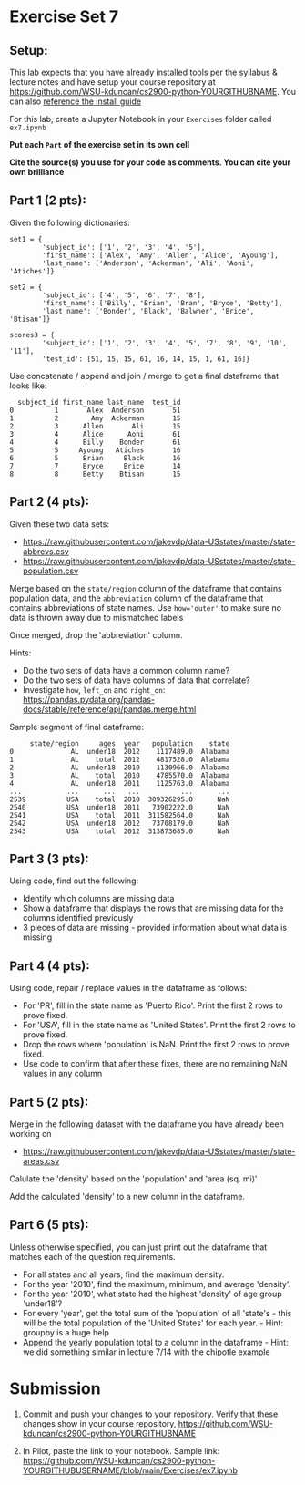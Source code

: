 # Exercise Set 7

## Setup:

This lab expects that you have already installed tools per the syllabus & lecture notes and have setup your course repository at https://github.com/WSU-kduncan/cs2900-python-YOURGITHUBNAME.  You can also [reference the install guide](https://github.com/pattonsgirl/SU2021-CS2900#Software)

For this lab, create a Jupyter Notebook in your `Exercises` folder called `ex7.ipynb`

**Put each `Part` of the exercise set in its own cell**

**Cite the source(s) you use for your code as comments.  You can cite your own brilliance**

## Part 1 (2 pts):


Given the following dictionaries: 
```
set1 = {
        'subject_id': ['1', '2', '3', '4', '5'],
        'first_name': ['Alex', 'Amy', 'Allen', 'Alice', 'Ayoung'], 
        'last_name': ['Anderson', 'Ackerman', 'Ali', 'Aoni', 'Atiches']}

set2 = {
        'subject_id': ['4', '5', '6', '7', '8'],
        'first_name': ['Billy', 'Brian', 'Bran', 'Bryce', 'Betty'], 
        'last_name': ['Bonder', 'Black', 'Balwner', 'Brice', 'Btisan']}

scores3 = {
        'subject_id': ['1', '2', '3', '4', '5', '7', '8', '9', '10', '11'],
        'test_id': [51, 15, 15, 61, 16, 14, 15, 1, 61, 16]}
```

Use concatenate / append and join / merge to get a final dataframe that looks like:
```
  subject_id first_name last_name  test_id
0          1       Alex  Anderson       51
1          2        Amy  Ackerman       15
2          3      Allen       Ali       15
3          4      Alice      Aoni       61
4          4      Billy    Bonder       61
5          5     Ayoung   Atiches       16
6          5      Brian     Black       16
7          7      Bryce     Brice       14
8          8      Betty    Btisan       15

```

## Part 2 (4 pts): 

Given these two data sets:
- https://raw.githubusercontent.com/jakevdp/data-USstates/master/state-abbrevs.csv
- https://raw.githubusercontent.com/jakevdp/data-USstates/master/state-population.csv

Merge based on the `state/region` column of the dataframe that contains population data, and the `abbreviation` column of the dataframe that contains abbreviations of state names. Use `how='outer'` to make sure no data is thrown away due to mismatched labels

Once merged, drop the 'abbreviation' column.

Hints:
- Do the two sets of data have a common column name?
- Do the two sets of data have columns of data that correlate?
- Investigate `how`, `left_on` and `right_on`: https://pandas.pydata.org/pandas-docs/stable/reference/api/pandas.merge.html

Sample segment of final dataframe:
```
     state/region     ages  year   population    state
0              AL  under18  2012    1117489.0  Alabama
1              AL    total  2012    4817528.0  Alabama
2              AL  under18  2010    1130966.0  Alabama
3              AL    total  2010    4785570.0  Alabama
4              AL  under18  2011    1125763.0  Alabama
...           ...      ...   ...          ...      ...
2539          USA    total  2010  309326295.0      NaN
2540          USA  under18  2011   73902222.0      NaN
2541          USA    total  2011  311582564.0      NaN
2542          USA  under18  2012   73708179.0      NaN
2543          USA    total  2012  313873685.0      NaN
```

## Part 3 (3 pts): 

Using code, find out the following:
- Identify which columns are missing data
- Show a dataframe that displays the rows that are missing data for the columns identified previously
- 3 pieces of data are missing - provided information about what data is missing

## Part 4 (4 pts):

Using code, repair / replace values in the dataframe as follows:
- For 'PR', fill in the state name as 'Puerto Rico'.  Print the first 2 rows to prove fixed.
- For 'USA', fill in the state name as 'United States'.  Print the first 2 rows to prove fixed.
- Drop the rows where 'population' is NaN.  Print the first 2 rows to prove fixed.
- Use code to confirm that after these fixes, there are no remaining NaN values in any column

## Part 5 (2 pts):

Merge in the following dataset with the dataframe you have already been working on
- https://raw.githubusercontent.com/jakevdp/data-USstates/master/state-areas.csv

Calulate the 'density' based on the 'population' and 'area (sq. mi)'

Add the calculated 'density' to a new column in the dataframe.

## Part 6 (5 pts):

Unless otherwise specified, you can just print out the dataframe that matches each of the question requirements.

- For all states and all years, find the maximum density. 
- For the year '2010', find the maximum, minimum, and average 'density'.
- For the year '2010', what state had the highest 'density' of age group 'under18'?
- For every 'year', get the total sum of the 'population' of all 'state's 
        - this will be the total population of the 'United States' for each year.
        - Hint: groupby is a huge help
- Append the yearly population total to a column in the dataframe
        - Hint: we did something similar in lecture 7/14 with the chipotle example


# Submission

1. Commit and push your changes to your repository.  Verify that these changes show in your course repository, https://github.com/WSU-kduncan/cs2900-python-YOURGITHUBNAME

2. In Pilot, paste the link to your notebook.  Sample link: https://github.com/WSU-kduncan/cs2900-python-YOURGITHUBUSERNAME/blob/main/Exercises/ex7.ipynb